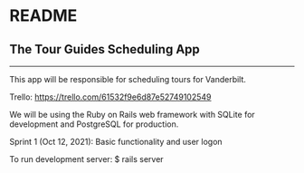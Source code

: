 # README

## The Tour Guides Scheduling App

<hr>

This app will be responsible for scheduling tours for Vanderbilt.

Trello: https://trello.com/61532f9e6d87e52749102549

We will be using the Ruby on Rails web framework with SQLite for 
development and PostgreSQL for production.

Sprint 1 (Oct 12, 2021): Basic functionality and user logon

To run development server:
    $ rails server